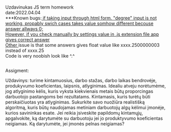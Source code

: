 ###
Uzdavinukas JS term homework<br>
date:2022.04.04<br>
***Known bugs:<u> if taking input through html form. "degree" input is not working, propably swich cases takes value somhow different becouse answer allways 0; </u> <br>
<u>However, if you check manually by settings value in .js extension file  app gives correct answer<br>
Other </u> issue is that some answers gives float value like xxxx.2500000003 instead of xxxx.25 <br>
Code is very noobish look like ^.^ <br>
##
Assigment: <br>

 Uždavinys: turime kintamuosius, darbo stažas, darbo laikas bendrovėje, produkyvumo koeficientas, laipsnis, atlyginimas. Idealiu atveju norėtumėme, jog atlyginimo kėlis, kuris vyksta kiekvienais metais būtų proporcingas darbuotojo pastangoms bei rezultatams. Kintamasis, kuris turėtų būti perskaičiuotas yra atlyginimas. Sukurkite savo nuožiūra realistišką algoritmą, kuris būtų naudojamas metiniam darbuotojų algų kėlimui įmonėje, kurios savininkas esate. Jei reikia įsiveskite papildomų kintamųjų, apgalvokite, ką darytumėte su darbuotoju jei jo produktyvumo koeficientas neigiamas. Ką darytumėte, jei įmonės pelnas neigiamas? <br>
 
